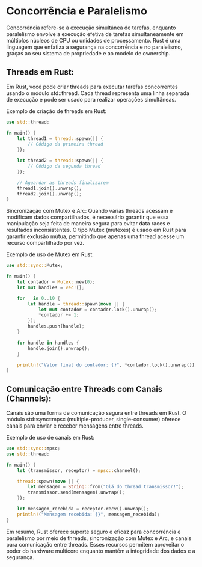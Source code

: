 
# Concorrência e Paralelismo

Concorrência refere-se à execução simultânea de tarefas, enquanto paralelismo envolve a execução efetiva de tarefas simultaneamente em múltiplos núcleos de CPU ou unidades de processamento. Rust é uma linguagem que enfatiza a segurança na concorrência e no paralelismo, graças ao seu sistema de propriedade e ao modelo de ownership.

## Threads em Rust:
Em Rust, você pode criar threads para executar tarefas concorrentes usando o módulo std::thread. Cada thread representa uma linha separada de execução e pode ser usado para realizar operações simultâneas.

Exemplo de criação de threads em Rust:

```rust
use std::thread;

fn main() {
    let thread1 = thread::spawn(|| {
        // Código da primeira thread
    });

    let thread2 = thread::spawn(|| {
        // Código da segunda thread
    });

    // Aguardar as threads finalizarem
    thread1.join().unwrap();
    thread2.join().unwrap();
}
```


Sincronização com Mutex e Arc:
Quando várias threads acessam e modificam dados compartilhados, é necessário garantir que essa manipulação seja feita de maneira segura para evitar data races e resultados inconsistentes. O tipo Mutex (mutexes) é usado em Rust para garantir exclusão mútua, permitindo que apenas uma thread acesse um recurso compartilhado por vez.

Exemplo de uso de Mutex em Rust:

```rust
use std::sync::Mutex;

fn main() {
    let contador = Mutex::new(0);
    let mut handles = vec![];

    for _ in 0..10 {
        let handle = thread::spawn(move || {
            let mut contador = contador.lock().unwrap();
            *contador += 1;
        });
        handles.push(handle);
    }

    for handle in handles {
        handle.join().unwrap();
    }

    println!("Valor final do contador: {}", *contador.lock().unwrap());
}
```

## Comunicação entre Threads com Canais (Channels):
Canais são uma forma de comunicação segura entre threads em Rust. O módulo std::sync::mpsc (multiple-producer, single-consumer) oferece canais para enviar e receber mensagens entre threads.

Exemplo de uso de canais em Rust:

```rust
use std::sync::mpsc;
use std::thread;

fn main() {
    let (transmissor, receptor) = mpsc::channel();

    thread::spawn(move || {
        let mensagem = String::from("Olá do thread transmissor!");
        transmissor.send(mensagem).unwrap();
    });

    let mensagem_recebida = receptor.recv().unwrap();
    println!("Mensagem recebida: {}", mensagem_recebida);
}
```
Em resumo, Rust oferece suporte seguro e eficaz para concorrência e paralelismo por meio de threads, sincronização com Mutex e Arc, e canais para comunicação entre threads. Esses recursos permitem aproveitar o poder do hardware multicore enquanto mantém a integridade dos dados e a segurança.